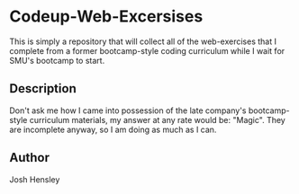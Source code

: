 # Codeup-Web-Excersises

This is simply a repository that will collect all of the web-exercises that I complete from a former bootcamp-style coding curriculum while I wait for SMU's bootcamp to start.

## Description

Don't ask me how I came into possession of the late company's bootcamp-style curriculum materials, my answer at any rate would be: "Magic".  They are incomplete anyway, so I am doing as much as I can.

## Author

Josh Hensley
